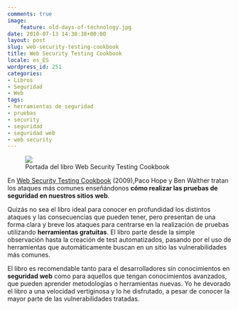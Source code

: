 ```yaml
---
comments: true
image:
    feature: old-days-of-technology.jpg
date: 2010-07-13 14:30:38+00:00
layout: post
slug: web-security-testing-cookbook
title: Web Security Testing Cookbook
locale: es_ES
wordpress_id: 251
categories:
- Libros
- Seguridad
- Web
tags:
- herramientas de seguridad
- pruebas
- security
- seguridad
- seguridad web
- web security
---
```



<figure>
	<a href="http://jllopezpino.files.wordpress.com/2010/07/web-security-testing-cookbook.jpg">
        <img src="http://jllopezpino.files.wordpress.com/2010/07/web-security-testing-cookbook.jpg">
    </a>
	<figcaption>Portada del libro Web Security Testing Cookbook</figcaption>
</figure>


En [Web Security Testing Cookbook](http://books.google.es/books?id=VmrSJ3V-s_MC) (2009),Paco Hope y Ben Walther tratan los ataques más comunes enseñándonos **cómo realizar las pruebas de seguridad en nuestros sitios web**.

Quizás no sea el libro ideal para conocer en profundidad los distintos ataques y las consecuencias que pueden tener, pero presentan de una forma clara y breve los ataques para centrarse en la realización de pruebas utilizando **herramientas gratuitas**. El libro parte desde la simple observación hasta la creación de test automatizados, pasando por el uso de herramientas que automáticamente buscan en un sitio las vulnerabilidades más comunes.

El libro es recomendable tanto para el desarrolladores sin conocimientos en **seguridad web** como para aquellos que tengan conocimientos avanzados, que pueden aprender metodologías o herramientas nuevas. Yo he devorado el libro a una velocidad vertiginosa y lo he disfrutado, a pesar de conocer la mayor parte de las vulnerabilidades tratadas.
